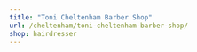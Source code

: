 ```yaml
---
title: "Toni Cheltenham Barber Shop"
url: /cheltenham/toni-cheltenham-barber-shop/
shop: hairdresser
---
```

